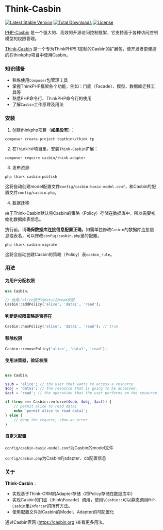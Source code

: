 Think-Casbin
====

[![Latest Stable Version](https://poser.pugx.org/casbin/think-adapter/v/stable)](https://packagist.org/packages/casbin/think-adapter)
[![Total Downloads](https://poser.pugx.org/casbin/think-adapter/downloads)](https://packagist.org/packages/casbin/think-adapter)
[![License](https://poser.pugx.org/casbin/think-adapter/license)](https://packagist.org/packages/casbin/think-adapter)

[PHP-Casbin](https://github.com/php-casbin/php-casbin) 是一个强大的、高效的开源访问控制框架，它支持基于各种访问控制模型的权限管理。

[Think-Casbin](https://github.com/php-casbin/think-casbin) 是一个专为ThinkPHP5.1定制的Casbin的扩展包，使开发者更便捷的在thinkphp项目中使用Casbin。

### 知识储备

+ 熟练使用`Composer`包管理工具
+ 掌握ThinkPHP框架各个功能，例如：门面（Facade）、模型、数据库迁移工具等
+ 熟悉PHP命令行、ThinkPHP命令行的使用
+ 了解`Casbin`工作原理及用法

### 安装

1. 创建thinkphp项目（**如果没有**）：

```
composer create-project topthink/think tp
```

2. 在`ThinkPHP`项目里，安装`Think-Casbin`扩展：

```
composer require casbin/think-adapter
```

3. 发布资源:

```
php think casbin:publish
```

这将自动创建model配置文件`config/casbin-basic-model.conf`，和Casbin的配置文件`config/casbin.php`。

4. 数据迁移:

由于Think-Casbin默认将Casbin的策略（Policy）存储在数据库中，所以需要初始化数据库表信息。

执行前，请**确保数据库连接信息配置正确**，如需单独修改`Casbin`的数据库连接信息或表名，可以修改`config/casbin.php`里的配置。

```
php think casbin:migrate
```

这将会自动创建Casbin的策略（Policy）表`casbin_rule`。

### 用法

#### 为用户分配权限

```php
use Casbin;

// 给用户alice赋予对data1的read权限
Casbin::addPolicy('alice', 'data1', 'read');
```

#### 判断是权限策略是否存在

```php
Casbin::hasPolicy('alice', 'data1', 'read'); // true
```

#### 移除权限

```php
Casbin::removePolicy('alice', 'data1', 'read');
```

#### 使用决策器，验证权限

```php

use Casbin;

$sub = 'alice'; // the user that wants to access a resource.
$obj = 'data1'; // the resource that is going to be accessed.
$act = 'read'; // the operation that the user performs on the resource.

if (true === Casbin::enforce($sub, $obj, $act)) {
    // permit alice to read data1
    echo 'permit alice to read data1';
} else {
    // deny the request, show an error
}
```

#### 自定义配置

`config/casbin-basic-model.conf`为Casbin的model文件

`config/casbin.php`为Casbin的adapter、db配置信息


### 关于

**Think-Casbin**：

+ 实现基于Think-ORM的Adapter存储（将Policy存储在数据库中）
+ 实现Casbin的门面（think\Facade）调用，使用`\Casbin::`可以静态调用`PHP-Casbin`里`Enforcer`的所有方法。
+ 使用配置文件对Casbin的Model、Adapter的可配置化

通过Casbin官网 (https://casbin.org )查看更多用法。
